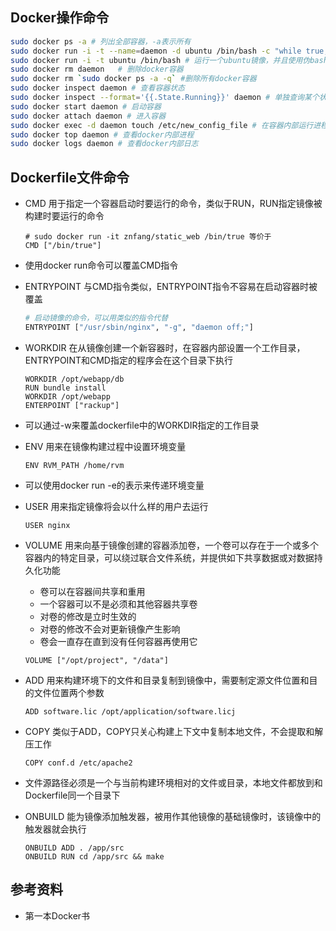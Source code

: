## Docker操作命令 <div id="docker">

```bash
sudo docker ps -a # 列出全部容器，-a表示所有
sudo docker run -i -t --name=daemon -d ubuntu /bin/bash -c "while true;echo hello world;done" # 运行一个守护docker
sudo docker run -i -t ubuntu /bin/bash # 运行一个ubuntu镜像，并且使用伪bash
sudo docker rm daemon	# 删除docker容器
sudo docker rm `sudo docker ps -a -q` #删除所有docker容器
sudo docker inspect daemon # 查看容器状态
sudo docker inspect --format='{{.State.Running}}' daemon # 单独查询某个状态
sudo docker start daemon # 启动容器
sudo docker attach daemon # 进入容器
sudo docker exec -d daemon touch /etc/new_config_file # 在容器内部运行进程
sudo docker top daemon # 查看docker内部进程
sudo docker logs daemon # 查看docker内部日志
```

## Dockerfile文件命令 <div id="dockerfile">
- CMD 用于指定一个容器启动时要运行的命令，类似于RUN，RUN指定镜像被构建时要运行的命令

  ```Docker
  # sudo docker run -it znfang/static_web /bin/true 等价于
  CMD ["/bin/true"]
  ```

- 使用docker run命令可以覆盖CMD指令

- ENTRYPOINT 与CMD指令类似，ENTRYPOINT指令不容易在启动容器时被覆盖

  ```bash
  # 启动镜像的命令，可以用类似的指令代替
  ENTRYPOINT ["/usr/sbin/nginx", "-g", "daemon off;"]
  ```

- WORKDIR 在从镜像创建一个新容器时，在容器内部设置一个工作目录，ENTRYPOINT和CMD指定的程序会在这个目录下执行

  ```Docker
  WORKDIR /opt/webapp/db
  RUN bundle install
  WORKDIR /opt/webapp
  ENTERPOINT ["rackup"]
  ```

- 可以通过-w来覆盖dockerfile中的WORKDIR指定的工作目录

- ENV 用来在镜像构建过程中设置环境变量

  ```Docker
  ENV RVM_PATH /home/rvm
  ```

- 可以使用docker run -e的表示来传递环境变量

- USER 用来指定镜像将会以什么样的用户去运行

  ```Docker
  USER nginx
  ```

- VOLUME 用来向基于镜像创建的容器添加卷，一个卷可以存在于一个或多个容器内的特定目录，可以绕过联合文件系统，并提供如下共享数据或对数据持久化功能

  - 卷可以在容器间共享和重用
  - 一个容器可以不是必须和其他容器共享卷
  - 对卷的修改是立时生效的
  - 对卷的修改不会对更新镜像产生影响
  - 卷会一直存在直到没有任何容器再使用它

  ```Docker
  VOLUME ["/opt/project", "/data"]
  ```

- ADD 用来构建环境下的文件和目录复制到镜像中，需要制定源文件位置和目的文件位置两个参数

  ```Docker
  ADD software.lic /opt/application/software.licj
  ```

- COPY 类似于ADD，COPY只关心构建上下文中复制本地文件，不会提取和解压工作

  ```Docker
  COPY conf.d /etc/apache2
  ```

- 文件源路径必须是一个与当前构建环境相对的文件或目录，本地文件都放到和Dockerfile同一个目录下

- ONBUILD 能为镜像添加触发器，被用作其他镜像的基础镜像时，该镜像中的触发器就会执行

  ```Docker
  ONBUILD ADD . /app/src
  ONBUILD RUN cd /app/src && make
  ```


## 参考资料
- 第一本Docker书
